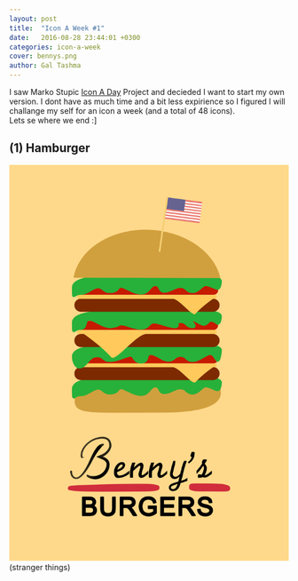 ```yaml
---
layout: post
title:  "Icon A Week #1"
date:   2016-08-28 23:44:01 +0300
categories: icon-a-week
cover: bennys.png
author: Gal Tashma
---
```


I saw Marko Stupic [Icon A Day](http://icon-a-day.com/) Project and decieded I want to start my own version. I dont have as much time and a bit less expirience so I figured I will challange my self for an icon a week (and a total of 48 icons).   
Lets se where we end :]

## (1) Hamburger

![#1](/assets/img/bennys.png)
(stranger things)